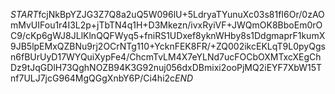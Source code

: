 $START$fcjNkBpYZJG3Z7Q8a2uQ5W096lU+5LdryaTYunuXc03s81fI6Or/0zAOmMvUIFou1r4I3L2p+jTbTN4q1H+D3Mkezn/ivxRyiVF+JWQmOK8BboEm0rOC9/cKp6gWJ8JLlKlnQQFWyq5+fniRS1UDxef8yknWHby8s1DdgmaprF1kumX9JB5lpEMxQZBNu9rj2OCrNTg110+YcknFEK8FR/+ZQ002ikcEKLqT9L0pyQgsn6fBUrUyD17WYQuiXypFe4/ChcmTvLM4X7eYLNd7ucFOCbOXMTxcXEgChDz9tJqGDlH73QghNOZB94K3G92nuj056dxDBmixi2ooPjMQ2iEYF7XbW15Tnf7ULJ7jcG964MgQGgXnbY6P/Ci4hi2c$END$